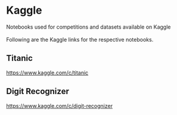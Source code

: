 # Kaggle
Notebooks used for competitions and datasets available on Kaggle<br><br>
Following are the Kaggle links for the respective notebooks.
## Titanic
https://www.kaggle.com/c/titanic

## Digit Recognizer
https://www.kaggle.com/c/digit-recognizer
